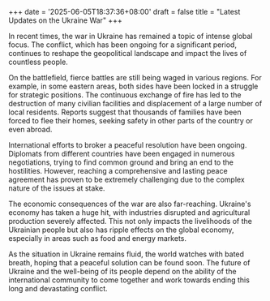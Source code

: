 +++
date = '2025-06-05T18:37:36+08:00'
draft = false
title = "Latest Updates on the Ukraine War"
+++

In recent times, the war in Ukraine has remained a topic of intense global focus. The conflict, which has been ongoing for a significant period, continues to reshape the geopolitical landscape and impact the lives of countless people. 

On the battlefield, fierce battles are still being waged in various regions. For example, in some eastern areas, both sides have been locked in a struggle for strategic positions. The continuous exchange of fire has led to the destruction of many civilian facilities and displacement of a large number of local residents. Reports suggest that thousands of families have been forced to flee their homes, seeking safety in other parts of the country or even abroad. 

International efforts to broker a peaceful resolution have been ongoing. Diplomats from different countries have been engaged in numerous negotiations, trying to find common ground and bring an end to the hostilities. However, reaching a comprehensive and lasting peace agreement has proven to be extremely challenging due to the complex nature of the issues at stake. 

The economic consequences of the war are also far-reaching. Ukraine's economy has taken a huge hit, with industries disrupted and agricultural production severely affected. This not only impacts the livelihoods of the Ukrainian people but also has ripple effects on the global economy, especially in areas such as food and energy markets. 

As the situation in Ukraine remains fluid, the world watches with bated breath, hoping that a peaceful solution can be found soon. The future of Ukraine and the well-being of its people depend on the ability of the international community to come together and work towards ending this long and devastating conflict.